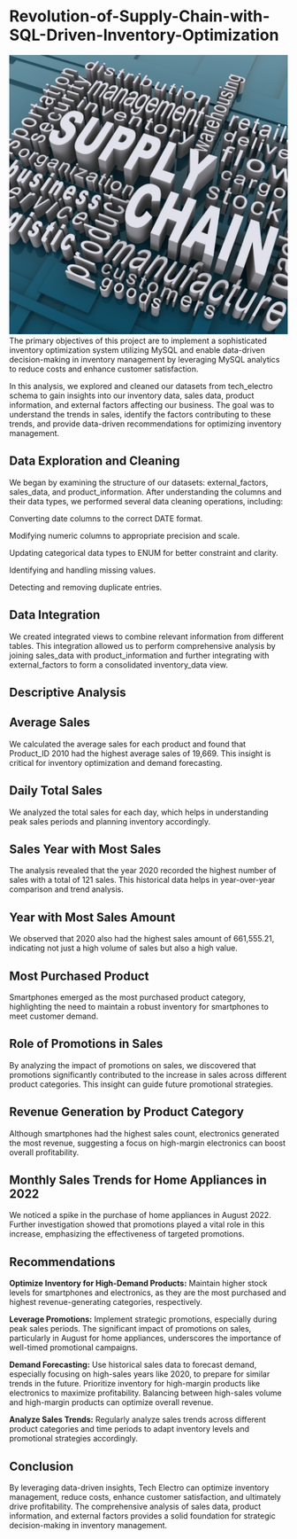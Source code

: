 # Revolution-of-Supply-Chain-with-SQL-Driven-Inventory-Optimization
![](what-is-supply-chain-1024x1024.png)
The primary objectives of this project are to implement a sophisticated inventory optimization system utilizing MySQL and enable data-driven decision-making in inventory management by leveraging MySQL analytics to reduce costs and enhance customer satisfaction.

In this analysis, we explored and cleaned our datasets from tech_electro schema to gain insights into our inventory data, sales data, product information, and external factors affecting our business. The goal was to understand the trends in sales, identify the factors contributing to these trends, and provide data-driven recommendations for optimizing inventory management.

Data Exploration and Cleaning
---
We began by examining the structure of our datasets: external_factors, sales_data, and product_information. After understanding the columns and their data types, we performed several data cleaning operations, including:

Converting date columns to the correct DATE format.

Modifying numeric columns to appropriate precision and scale.

Updating categorical data types to ENUM for better constraint and clarity.

Identifying and handling missing values.

Detecting and removing duplicate entries.

Data Integration
---
We created integrated views to combine relevant information from different tables. This integration allowed us to perform comprehensive analysis by joining sales_data with product_information and further integrating with external_factors to form a consolidated inventory_data view.

Descriptive Analysis
---
Average Sales
---
We calculated the average sales for each product and found that Product_ID 2010 had the highest average sales of 19,669. This insight is critical for inventory optimization and demand forecasting.

Daily Total Sales
---
We analyzed the total sales for each day, which helps in understanding peak sales periods and planning inventory accordingly.

Sales Year with Most Sales
---
The analysis revealed that the year 2020 recorded the highest number of sales with a total of 121 sales. This historical data helps in year-over-year comparison and trend analysis.

Year with Most Sales Amount
---
We observed that 2020 also had the highest sales amount of 661,555.21, indicating not just a high volume of sales but also a high value.

Most Purchased Product
---
Smartphones emerged as the most purchased product category, highlighting the need to maintain a robust inventory for smartphones to meet customer demand.

Role of Promotions in Sales
---
By analyzing the impact of promotions on sales, we discovered that promotions significantly contributed to the increase in sales across different product categories. This insight can guide future promotional strategies.

Revenue Generation by Product Category
---
Although smartphones had the highest sales count, electronics generated the most revenue, suggesting a focus on high-margin electronics can boost overall profitability.

Monthly Sales Trends for Home Appliances in 2022
---
We noticed a spike in the purchase of home appliances in August 2022. Further investigation showed that promotions played a vital role in this increase, emphasizing the effectiveness of targeted promotions.

Recommendations
---
**Optimize Inventory for High-Demand Products:** Maintain higher stock levels for smartphones and electronics, as they are the most purchased and highest revenue-generating categories, respectively.

**Leverage Promotions:** Implement strategic promotions, especially during peak sales periods. The significant impact of promotions on sales, particularly in August for home appliances, underscores the importance of well-timed promotional campaigns.

**Demand Forecasting:** Use historical sales data to forecast demand, especially focusing on high-sales years like 2020, to prepare for similar trends in the future.
Prioritize inventory for high-margin products like electronics to maximize profitability. Balancing between high-sales volume and high-margin products can optimize overall revenue.

**Analyze Sales Trends:** Regularly analyze sales trends across different product categories and time periods to adapt inventory levels and promotional strategies accordingly.

Conclusion
---
By leveraging data-driven insights, Tech Electro can optimize inventory management, reduce costs, enhance customer satisfaction, and ultimately drive profitability. The comprehensive analysis of sales data, product information, and external factors provides a solid foundation for strategic decision-making in inventory management.
